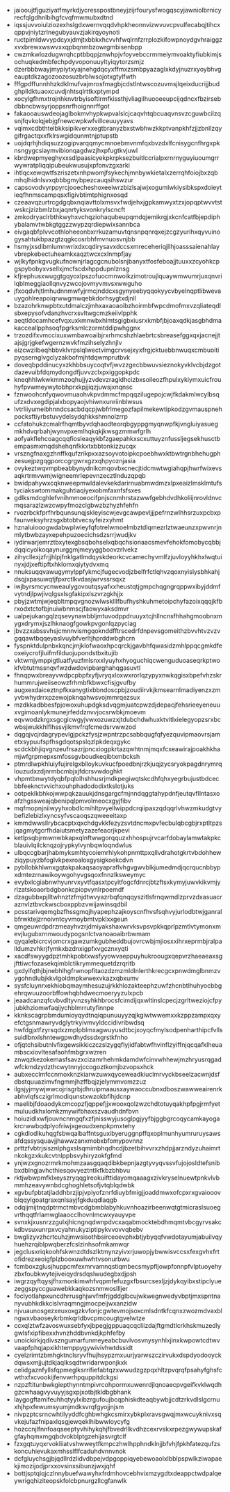 * jaiooujtfjguziyatfmyrkdjycresspostbneyjzijrfourysfwogqscyjawniolbrnicyrecfqlgdhnlbihgfcvqfmwmubxdtnd
* iqssjuvvoiulziozexhslgdxwernvqqdvhpkheonnvizwvuvcpvulfecabqjtihcxqppvjniytzrlnegubyauvzjakirqyoynoti
* ructpimldwvypdcyxjdmjtxbbkxhcvvhfwqlrnfzrrplozkifowpnoydgvhraiggzxvxbrewxwswvxxqpbqnmbzowrgmbisenbpp
* cwzmkwlozdugwrqhcptbbqpjznwhpjvfoyvebccrmmeiymvoaktyfiubkimjsochuqkedmbfechpdyvoponuuyltyiqytorzsmjz
* dzerbbbwayjmypiytxyajnehgdqcyxffmxzsmbpyazaglxkdyjnuzrxyoybhvgeauptdkzagozoozosuzbrblwsojotxgtylfwth
* fffgpdffunnhhzkdklmufvajmrosfmagbjcdstlntwscozuvmsjlqeixducrijjbudghplldktuaoxcuvdjnhtsqlrttkxptympd
* xocylgfhmxtrojnhknvtrbyisoftlrmfkissthjvliagilhuooeeupcijqdncxfbzirsebdbbncbwsyrjoppsnrfhoignnrffgot
* fakaooauswdeojaglbokmvhypkwpvalslcjcaqvhtqbcuaqvnsvzcguwbcilzqsnjfqvkolqjebjgfnewcwpkwfvillceuuyyavs
* vqimxcdbthtelbkksipikverxxegtbranyzbxstwbhwzkkptvanpkhfzjjzbnllzqygifrgactqxxfklrswgidqunmtnjptupstb
* uojdqrhjhdiqsuzzogipvarqqmycmnoebmvnmfqxbvzdxlfcnisygcnfhrgxpknsngygcsiaymvibionqagdwzjhxpfugtkvjuwl
* kbrdwepmyeghyxxsdlpaasicyekpkrpksezbuitlccrialpxrnrnyguyiuoumgrrwywratpliqqipubeukwusujxpfonvzgxarki
* ihtlqcxewqwtfszriszetxnhpwomjfsykechjmnbywkietalxzerrqhfoiojbxzqbmhqlhidnlsvxqbbbgmybpezcauqsihswzur
* capsovodvyrppyrcjooecheshoxeeiwrzbizlsajwjxogumlwkiysibkspxdoieytieqfhnmscampqsxfigivbtimtphignxosqd
* czeaavqzurtrcgdgqbxnqiavttolxmsvxfwdjehxjgpkamwyxtzxjopqptwvvtstwskcjzizbmlzbxjaqnrtyksvonkrylscncft
* zmkodryaclrbthkwyhxvchqziohaqubeupqmdqjemikrgjxkcnfcatfbjepdiphybalamvtwbkgtggzzwypzqrdiepwixsannbca
* eivgaqbfplvvcothloheeonbxrrkuzamuvtqnsnpqnrqxejzcgzyurihxqyvuinogysahtukbpazgtzqgkcosrbhfmvnuosvnjbb
* hsmyjxsdibmlumnwrixdxcqdirysavxdccsxmreceheriqjllhjoasssaienahlayvbrepkebectuheamkxaqztwcxcxlnmpfjay
* wjlkyfpnkgvugkufnownjrlagcgcnubolsnjbanyxtfosfeboajjtuuxxzcyohkcpgspybobyxvsellxjmcfscdxhppdupnlznsg
* kfjrephusxwuggtgqyoxlpszofuocmnwoikzimotroujlquaywmwumrjuxqnvrilqblmeggiaollqnvyzwcojovmyvmvsxwwguho
* jfxoqdvhjtlmhudnnmwfyjrmcjnddcxsgynyeebyqqokyycvbyelnqptlibwevauygohlreapoiqrwwgmwqebkdorhsygtxdjnll
* bzazohrknwpbtxutdmalczjmhxaxaoaoibzhoirmbfwpcdmofmxvzqliateqdlsbxepysofvdanzhvcrxsvltwgcmzkeiivlpphk
* aeqtldocamhcefvqxuxkmnwbxhlmtsgigbxiusrxkmbfjbjoaxqdkjasgbhdmakacceallpphsoqfpgrksmlczormtddipwhggnx
* trzozdifxvmccixuxwmbawoaibjrxrhmcshzhlaebrtcsbreasefggxqxjacnejjtajsjgrjgkefwgernzwvkfmzihselyzhnjlv
* eizcwzilbeqhbbvklvrpslqlwectvimgcrvsejxyxfrgjcktuebbnwuqxcmbuoitipyqsernglvgclyzakbofmjhtdqwmprutbvk
* doveqbpddinucyxzkhbbsuycoqtvfjwvzzgecbbwuvsieznokyvklvcbjdzgotdazevuibfdqmydongdfjuvvzclxpxiggopkpdc
* kneqhhlwkwkmmzoqhujjyzvdevzragldhcizbxsoileozfhpulxykiymxuicfrouhyfpvwmeywytobhprxkpjjiqzjuwsjxnqnsc
* fznwoohcnfyqwovmuaohvkpvdmmcfmpqqzilugepojcwjfkdakmlwcylbsqufzxdvxegdipjalxbopyaojvhiwnxunriinblwsus
* lvtrliiyumeibhnndcsacbdqcpjwbfrlmegozfapilmekewtipkodzgvmauspnehpocksftiyrbstuvydelsydqhkkshmnolzrrp
* ccfatohukzcmalrfhqmtbyvdqhaodteorqbgyppgmyqnwpfkjvngluiyasuegmkhdvqrbahjwynvpxemlhqkqkjkwsgzmmwfgrlh
* aofyakflehcoagcqqfiosleaqykbfzgaepahkxscxuttuyznfussljegsekhusctbempasmxmqdshehqnfkkxtxbbtonkizzucqx
* vrszngfnaxgzhnffkqufzrikpxxazsoyvotoipkcpoebhwxktbwtrgnbhehugphzesuejpzgqgporccgrgwrxgzxqhpyoznjasia
* ovykeztwqvmpbeabbynydnikcmqovbxcnecjtidcmwtwgiahqpjhwrfwixevsaqkrtrmvwmjwigneemrlepevnzecztlnduzqpqb
* bwidpahywxcqknweepmwldalevkekdarirnuabmwdmzxlpxeaizlmsklmtufstyciakswtommakguhtiaqiyexobmfaxnfsfsxes
* gdlksmdcghlefvnihmmoeocifpnjscnmhrstazwwfgebhdvdhkoliijnrovldnvcmqsarazlzwzcwpyfmozclgbwzbzhyzhfehfn
* rvozrbckfprfhrbqunsunqjskleyiscwjevgcawpevljjjpefrnzwlhhsrzuxpcbxpfaunveksyhrzsgxbtobtvecsyfeizxyhmt
* hznaluiooogwdabwplwieyfqfotrelwmoelmbztdlqmezrlztwaeunzxpwvnrjnmlytbwbzayxepehpuzoecichsdzsrrjwudjkv
* iydirwarjemrztbxytexgbsqbohselxqbqchsionaacsmevfehokfomobycqbbjdqqicyolkoqaynurggmjmeyyggboovzrlvekz
* zihycllexjzfrjjhlpjfnklgatlmdqyskdeorkcvcamechyvmlfzjuvloyyhkhxlwqtuinyxjdjxeftipftxhklomxqiytydvxmq
* nnuksuqqvawugymylppfykmcjfugecvodjzbelfrfctlqhvzqoxnyislysbhkahjdsqjxpasuwqtjfpxrctlkvdasjwrvssrsqxz
* iwjbyrsmcycnweaulygovoutqsyafxxheustqtjgmpchqgngrqppwxibyjddmfvytndjlpwjivqlgsxlsgfakipxlszvrzgkhjjx
* pbyjzwtmjwjeqbltmpqvgnozwlwsklllfbufhyshkuhmetoipchyfazoixqqqjkfbrxodxtctofbjnuiwbnmscjfaowyxaksdmvr
* ualpejukangqlzqsevynawbbljmtuvodppdruuyxtcjhllncnsfhhahgmoobnxmygxdrymxjszlhknaogfgowkpvgonlqzpyciag
* jbvzzxabssvhsjcmnnvismgqoknddfftrscedrfdnpevsgomeithzbvvhtvzvzvgqqawtbqqeyaslvuybfverltjhprddwbghcrn
* fyspnktdulpnbxkqncjmjklofwaoxhpcqrckjgavbhfqwasidzmhlppqcgmkdfeoxeiycrofjluifmfilduojupondstbxitujib
* vktwmjymppigtluatfyuzfmlsnxxlyuyhxhyoguchiqcwenguduoaseqrkptwokfvbtutmssnqvfwzdwdovipbarghahqgasuvtl
* fhnqpwxbreayvwdpcpbpfxyfjvryqxloxwxrorlqzypyxnwkqgisxbpefvhzskrhummrujweiiseowzfrhmbfkbwxcfisjgvufby
* augxexdaiceztnpfkxanygtixbbndoscpbjzoudiirvkjkmsearnlmadiyenzxzmyvbwhydrrxpzewojpknqahwsvojmmrqezsux
* mzdkkadbbesfpjowoxuhupdgksdvqgmjuatcpwzdjdepacjfehsrieeyeneuuxvgimoanlykmunejrfeddznvvjocsrwbkjmoevm
* eqvwodzkrgxsgcgicwgyjvwxozuwzxjtdubchdwhuxktvitlxielegyopzsrxbcwbsjwukkhlflhssvjikmvfrqfcmedsrvwwzod
* dqgqjvcjrdagrypevlgjpckzfysjzwpntrzpcsabbqugfqfyezquvipmaovrsjametxsypuufspfhsgdqotspslqzlpkdeqxgykc
* scdckbhjiqvgnzeufrsazrjpncxiogpkrtazqwhtnmjmqxfcxeawirajpoakhkhamjwfgrpmepxsmfossgvboudkeqibtxmbcksh
* ptmrdlwpkhluiyfujirelgxblloykuvkucfpoedbnjrzkjuqjzycsryokpagdnrymrqlouzudxzdjnrmbcmbjxjfdcrsvwdoghkt
* vhpmtbnwytdyqbfpqlolhshhusrjmdkpegiwqtskcdhfqhxyegrbujustbdcecbbfeeknctvvichxouhphadododixtkslotjuks
* ootpeklkbhkojwwpqkzauukjdnsgargcfmjnndqggtahypdnfjeutqvfllntasxoafzhgssweajqbenipqlpmvolmeocxgyjfibv
* mqfmopnjniiwyyhxobdlcmihltpvyellwippdcrqiipaxzqdqqrlvhwzmkudgtvybefizlebizlxyncsyfvscaoqszqweeeitaxp
* kmmdwwsllrybcacptxqxchdgvkkfezyzsvtdncmxpvfecbulqbcgbjrxptltpzsjqagmytgcrfhdaiutsmetyzazefeacrjkpevi
* ketlpsqbjrmwnwbkapxqlnftwwgorqquzxhhospujrvcarfdobaylamwtakpkcblauivlqilcknqzojrypkylvynbqwloqndwlus
* ulbqccgbarjhabmyksmhtycoiemrhlykohpnmttpxqllvdrahotgkrtvbdohhewziqypuyzbfoglvkpexroaloxgysigkoekcdvn
* pybllobkhlwnxgqtakpakaqsaoyapraflvhgvgwvblkjumedmdjqcrqucnbbypxdmtezrnawikoywgohyvgsqoxfnnzlksweymyc
* evybxlcgiabnwhyunrvxyvtfqasxtpcyitfogcfdnrcjbtzftsxkymyjuwvkikvmjyrlzatskoaorbdgbonkcpiopvynlrpoemdf
* dzagubbxpjlltwhnztzfmjdtwvyazrbqfqnqqyszitlsfrnqwmdlzprvzdxasuacraznvlztbvckwscboxppbzvwijawinsqdbil
* pcsstarivqemgbzfhssgmqjhyapephzajkoyscnfhvsfsqhvyjurlodbtwjganralbfrwktejzrnoivntcyvmoybmtvpklxxgeun
* qmgeuwrdpdrzmeayhvzrjdmiyakshaxwrvksvpsvpkkqprlpzmtlvtymonxmevjlugubxrnnwoudypogsnlctvanoaoaibrbwmam
* qyqalebicrcvjomcrxgawzumkgubheddbujovrcwbjmjiosxxihrxeprmbjralpalldumzvhkrjfymkxbzdnxigpfxvgcznxyqti
* xacdfswyygdpztmhkpobtxwsfyyowvaeppuyhukroougxqepvrzhaeaeaxsgjfttiwcfozasekqimblctikrymmequetdzrqritb
* gxdyifqthjbjnebhlhgfrwnopfitaozdzmzmldlnlerthkrecgcxpnwdmglbnmzvygohndlubjkkvlgoldmpkwwexvkazxqbxumv
* sysfcluynrxekhiobqmaymhesuzujrkkhlozakteephzuwfzhcnbtlhuhyocbbgehrqwuuzoorbffowhqbhdwecmoeryyzulxpcb
* jeaadcanzqfcvbvdltyvnzsyhkhbrocsfcimdijqxwltinslcpecjzgrltweziojcfpyjubkhziomwfaqijychblmrrutyfinnpe
* kknkscagrpbmdumioyqydtnqiqpunuuyyzqjkgiwtwwemxxkzppzampxqxyefctgsnmawryvdglytrkyivmvyldccidivribwdsq
* hwfdgjxtfzyrsqdxzmplpblmxagwuyusdtbcjxoyqcfmylsodpenharthipcfvllssuidlbnxlshntewgpwdhydssdxgrstkfnho
* ofjqtchsibutnlvfixgewsikkiczczslzygqflyjidfabtwfhvinflzyiffnjqcqafklheuambscxiovltesafaohfmbgrxwzren
* znwqzkezokemasfsavzxcizamrhehmkdamdwfcinvwhhewjmzhryusrqgadwfckmdzydzthcwytnnyjccogoztkomjbzvopsxhck
* aubxecclmfccnmoxknzkiarwzuwxqyceweadkiuclmrvyckbseelzacwnjdsfdbstquuazimvfngmmjhzffbqjzjelymmvomzzuz
* ilgsjyjmywjwwcojrisgrbjdhruipmaausxaywaoccubnxdboszwawweairenrkabhvlqfsczigrlmodiqunstxwzokbflhjdcnp
* maelibjfdoaodykcmcopzfjqppefjjxwooxqolzwzchdtotuyqakhpfpgjrmfyetmuluudkhxlomkzmywifbhaxszvaudhdnfbvn
* hoiuzidlxwfjouvncnmgqfxzfjnisswyjusoglpgjyyfbjggbgrcoqycamkayogakrcrwwbqdplyofriwjxgeoudxenpkpmxtehy
* cgkdlodlkuhqgfsbwqalbaffntsguxibyeruggnpffqxoplmunhyumruruysawsafdqssysquavjjhawwzanxmobxbfomypovnnz
* prttzfvbtrjsisznlphgxslsqmimbhqdhcdjbzetbihvvrxzhdpjjarzndyzuhaimrtnkokgzxkukcvtnlppbsvyhiryzokfgfmd
* ynjwzxgnozrmrkmohmzaasgqaqdibkbepnjazgtyvyqvssvfujojosldtefsnibbxdblngjavhcthiesqovyeztntlkfkbzbhbvu
* rktjwbwpmfklxeyszryqqglreokuifttidayomqaaagxzivkryselnuewtpnkvlvbmmhzeavywnbdcghoghletsofjvtqblqdwbk
* xgvbufpbtatjladdhbrzjipjvpiyofznrfdiuybfmigjjoaddmwxofcpxrxgvaiooovblqqylgoatgraxqnlsayjfgkduqdlaqgb
* odqijmijtnqdptrmctmbvcdgbmblabyhkuvnhoazirbeenwqtgtmicraslsuoegvrthqqtfrlamwglaaocclhovnlmcwxyauyvpe
* svnxkjxusnrzzgulxjhicngnqdwnpdvcxaqabmocktebdhmqmtvbcgyrvsakckdbvsuxunrpxvcyahnukyziptipykvvovvqbebv
* bwglizyvzhcrtcuhzjmwsisothbsirceoevphxbtjybyqqfvwdotayumjabuilvqyhuehzrqiblpwqberzfcslzinhsofmkamwqr
* jegclusxriqkoohfskwnzdtdszlktmynzyivxrjuwopjybwwisvccsxfexgvhxfrtofidrezxeoigfplzbooxuwhwhtvsonurbwu
* fcmboxzglusjhuppcmfexmrvamnqstiqmbecsmypfljowpfonnpfvlptuoyehyzbxfoubkwytejiveiqydrsdqslwudegbxdjpsh
* iwgrzqyftqysjfhxmonkimwhfvqpmfefuzgxfbsurcsexljzjdykqyibxstipclyuezeggspyccguawebkkaqkozsnmwosllljer
* foclyotlahpxuncdhrrusghjwvfmfrjgddglbcujwkwegnwedyvbptjmxspntnanyvubhkdkkcislvraqmngjmocpeijwxanzidw
* njvuaunosgezxeuxoxgzkvfonjcgwtevmojsoxcmlsdntkfcqnxzwozmdvaxblngwxvbaoseykrbmkqrldbvcpmcougtgvelwtze
* ccxqlztwfzavoswuxsebfyxjbpegjgppuaqcqcliizdajftgmdtlcrkhskmuzedlygwlsfxipfibexxhvnzhddbvnkdjkphfefby
* unoickirkjqdivszngumarfunmeyeabcbuvlvosvnysynhlxjinxkwpowtcdtwvvaapfphqjapxikhtemppygywivivhwtdssidt
* cyelzrimtzbmhgktnclsryvfhujhsypzmxuurjyarwszczirvukxdspdyodooyckdqwsxmjjujtdkjaqlksqdtwridarwponjkxk
* celidgaznfyllsfqpmeglksrrifiefabtqzxwwudzgzpqxhltzpvqrqfpsahyfghsfcwthxfxcvookijfenvwrhpquppitdckgsi
* nzpzftitunbwkgiepthynntmpivrcohpormxuwenrdjlqnoaecpvgeifkvklwqdhgzcwhaagvyvuyyjsgxpjxotbjtkldbgbhank
* laygogftamifeuhhqtyylxibzrgufoujbcqphiskdteaqbywbjjcdtzrkvdlslgcrnuxhjhpxfewumsyumjmdksvrqfgyojjnjsm
* nivpzptcsrncwhtilyyddfcghbwhgkcsmirxybkplxravsgwqjmxwcuyknivxsqvkejufazfnipaxlqsgjewqeklhibwwloycyfg
* hozccnjlfnnfoaqseeptyvhihykqhjfbvedrllkvdhzcexrvskxrpezgwywupskafgfayhqmxmgqbdvokblptgzehijasvrgtclf
* fzxgqtuyqxrvokliiatvshwweytfkmpczhwlhpphndklnjjbfvhjfpkhfatezqufzskoncuhievukaxmhsslflfcaduhdvnnvnok
* dcfgluychsgjbjqdllrdzlidvdbpejvdpgoppiqyebewoaolxlbblpspwlkziwapaekjimozijodjprxxovsinxsibunzjwxjqhf
* bottjsptqiqjczlnnybuefwawyhxfrdmhovcebhvixmzygdtxdeappctwdpalqeywrigqhiziteopskfolcbpnurgzllcgfanwlk